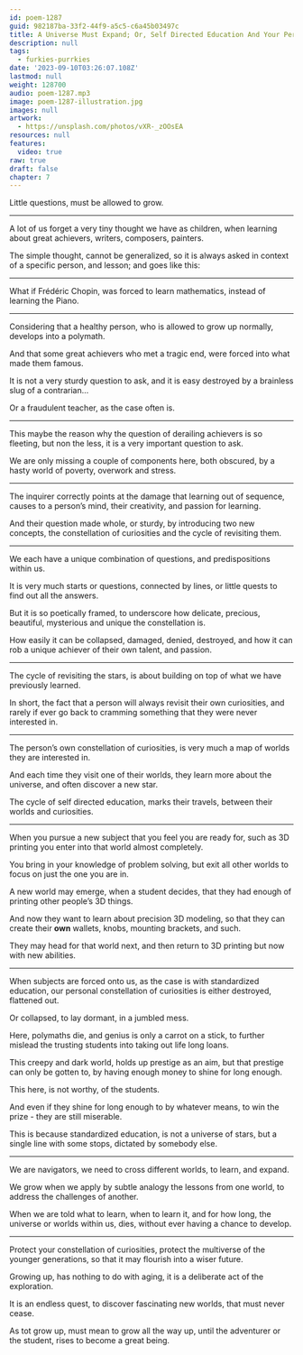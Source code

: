 ```yaml
---
id: poem-1287
guid: 982187ba-33f2-44f9-a5c5-c6a45b03497c
title: A Universe Must Expand; Or, Self Directed Education And Your Personal Constellation Of Curiosities
description: null
tags:
  - furkies-purrkies
date: '2023-09-10T03:26:07.108Z'
lastmod: null
weight: 128700
audio: poem-1287.mp3
image: poem-1287-illustration.jpg
images: null
artwork:
  - https://unsplash.com/photos/vXR-_zOOsEA
resources: null
features:
  video: true
raw: true
draft: false
chapter: 7
---
```



Little questions,
must be allowed to grow.

---

A lot of us forget a very tiny thought we have as children,
when learning about great achievers, writers, composers, painters.

The simple thought, cannot be generalized,
so it is always asked in context of a specific person, and lesson; and goes like this:

---

What if Frédéric Chopin,
was forced to learn mathematics, instead of learning the Piano.

---

Considering that a healthy person, who is allowed to grow up normally,
develops into a polymath.

And that some great achievers who met a tragic end,
were forced into what  made them famous.

It is not a very sturdy question to ask,
and it is easy destroyed by a brainless slug of a contrarian…

Or a fraudulent teacher,
as the case often is.

---

This maybe the reason why the question of derailing achievers is so fleeting,
but non the less, it is a very important question to ask.

We are only missing a couple of components here,
both obscured, by a hasty world of poverty, overwork and stress.

---

The inquirer correctly points at the damage that learning out of sequence,
causes to a person’s mind, their creativity, and passion for learning.

And their question made whole, or sturdy, by introducing two new concepts,
the constellation of curiosities and the cycle of revisiting them.

---

We each have a unique combination of questions,
and predispositions within us.

It is very much starts or questions, connected by lines,
or little quests to find out all the answers.

But it is so poetically framed,
to underscore how delicate, precious, beautiful, mysterious and unique the constellation is.

How easily it can be collapsed, damaged, denied, destroyed,
and how it can rob a unique achiever of their own talent, and passion.

---

The cycle of revisiting the stars,
is about building on top of what we have previously learned.

In short, the fact that a person will always revisit their own curiosities,
and rarely if ever go back to cramming something that they were never interested in.

---

The person’s own constellation of curiosities,
is very much a map of worlds they are interested in.

And each time they visit one of their worlds,
they learn more about the universe, and often discover a new star.

The cycle of self directed education, marks their travels,
between their worlds and curiosities.

---

When you pursue a new subject that you feel you are ready for,
such as 3D printing you enter into that world almost completely.

You bring in your knowledge of problem solving,
but exit all other worlds to focus on just the one you are in.

A new world may emerge, when a student decides,
that they had enough of printing other people’s 3D things.

And now they want to learn about precision 3D modeling,
so that they can create their __own__ wallets, knobs, mounting brackets, and such.

They may head for that world next,
and then return to 3D printing but now with new abilities.

---

When subjects are forced onto us, as the case is with standardized education,
our personal constellation of curiosities is either destroyed, flattened out.

Or collapsed, to lay dormant,
in a jumbled mess.

Here, polymaths die, and genius is only a carrot on a stick,
to further mislead the trusting students into taking out life long loans.

This creepy and dark world, holds up prestige as an aim,
but that prestige can only be gotten to, by having enough money to shine for long enough.

This here, is not worthy,
of the students.

And even if they shine for long enough to by whatever means,
to win the prize - they are still miserable.

This is because standardized education, is not a universe of stars,
but a single line with some stops, dictated by somebody else.

---

We are navigators,
we need to cross different worlds, to learn, and expand.

We grow when we apply by subtle analogy the lessons from one world,
to address the challenges of another.

When we are told what to learn, when to learn it, and for how long,
the universe or worlds within us, dies, without ever having a chance to develop.

---

Protect your constellation of curiosities,
protect the multiverse of the younger generations, so that it may flourish into a wiser future.

Growing up, has nothing to do with aging,
it is a deliberate act of the exploration.

It is an endless quest, to discover fascinating new worlds,
that must never cease.

As tot grow up, must mean to grow all the way up,
until the adventurer or the student, rises to become a great being.

